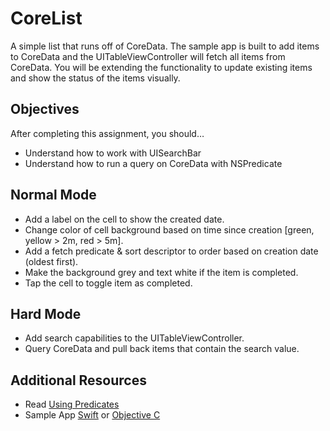 # CoreList

A simple list that runs off of CoreData. The sample app is built to add items to CoreData and the UITableViewController will fetch all items from CoreData. You will be extending the functionality to update existing items and show the status of the items visually.

## Objectives

After completing this assignment, you should…

* Understand how to work with UISearchBar
* Understand how to run a query on CoreData with NSPredicate

## Normal Mode

* Add a label on the cell to show the created date.
* Change color of cell background based on time since creation [green, yellow > 2m, red > 5m].
* Add a fetch predicate & sort descriptor to order based on creation date (oldest first).
* Make the background grey and text white if the item is completed.
* Tap the cell to toggle item as completed.
 
## Hard Mode

* Add search capabilities to the UITableViewController.
* Query CoreData and pull back items that contain the search value.

## Additional Resources

* Read [Using Predicates](https://developer.apple.com/library/mac/documentation/Cocoa/Conceptual/Predicates/Articles/pUsing.html)
* Sample App [Swift](../projects/CoreList/Swift/CoreList.zip) or [Objective C](../projects/CoreList/ObjC/CoreList.zip)